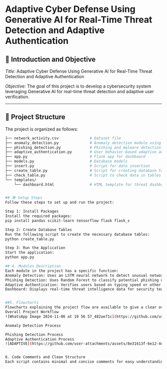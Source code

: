 # Adaptive Cyber Defense Using Generative AI for Real-Time Threat Detection and Adaptive Authentication

## 📘 Introduction and Objective
*Title:* Adaptive Cyber Defense Using Generative AI for Real-Time Threat Detection and Adaptive Authentication

*Objective:* 
The goal of this project is to develop a cybersecurity system leveraging Generative AI for real-time threat detection and adaptive user verification.

---

## 📂 Project Structure
The project is organized as follows:

```bash
├── network_activity.csv              # Dataset file
├── anomaly_detection.py              # Anomaly detection module using LSTM
├── phishing_detection.py             # Phishing and malware detection using RandomForest
├── adaptive_authentication.py        # User behavior-based adaptive authentication
├── app.py                            # Flask app for dashboard
├── models.py                         # Database models
├── insert.py                         # Script for data insertion
├── create_table.py                   # Script for creating database tables
├── check_table.py                    # Script to check data in tables
└── templates/
    └── dashboard.html                # HTML template for threat dashboard


## 🛠️ Setup Steps
Follow these steps to set up and run the project:

Step 1: Install Packages
Install the required packages:
pip install pandas scikit-learn tensorflow flask flask_s

Step 2: Create Database Tables
Run the following script to create the necessary database tables:
python create_table.py

Step 3: Run the Application
Start the application:
python app.py

## 4. Modules Description
Each module in the project has a specific function:
Anomaly Detection: Uses an LSTM neural network to detect unusual network activity.
Phishing Detection: Uses Random Forest to classify potential phishing or malware threats.
Adaptive Authentication: Verifies users based on typing speed or other behavioral patterns.
Dashboard: Displays real-time threat intelligence data for security teams to respond promptly.


##5. Flowcharts
Flowcharts explaining the project flow are available to give a clear overview of the workflow:
Overall Project Workflow
![WhatsApp Image 2024-11-06 at 19 56 57_482ae71c](https://github.com/user-attachments/assets/e3c5fccc-e5e1-4c83-a7f3-000ad40c6488).

Anomaly Detection Process

Phishing Detection Process
Adaptive Authentication Process
![ADAPTIVE](https://github.com/user-attachments/assets/8e31613f-6e12-4c6a-b1fa-bdde74ecd212).


6. Code Comments and Clean Structure
Each script contains minimal and concise comments for easy understanding. Code indentation and naming conventions are consistent throughout the project.

